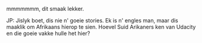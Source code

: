 mmmmmmm, dit smaak lekker.

JP: 
Jislyk boet, dis nie n' goeie stories. Ek is n' engles man, maar 
dis maaklik om Afrikaans hierop te sien. 
Hoevel Suid Arikaners ken van Udacity en die goeie vakke hulle het hier? 
